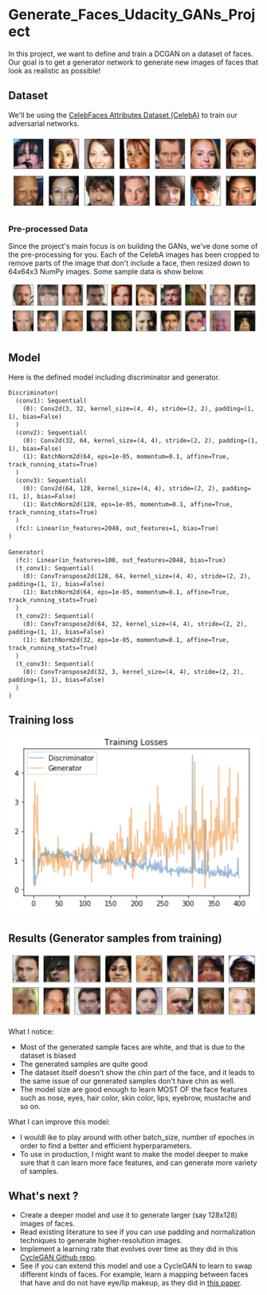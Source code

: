 # Generate_Faces_Udacity_GANs_Project

In this project, we want to define and train a DCGAN on a dataset of faces. Our goal is to get a generator network to generate new images of faces that look as realistic as possible!

## Dataset

We'll be using the [CelebFaces Attributes Dataset (CelebA)](http://mmlab.ie.cuhk.edu.hk/projects/CelebA.html) to train our adversarial networks.

![data_set_processed_face_data](images/data_set_processed_face_data.png)

### Pre-processed Data

Since the project's main focus is on building the GANs, we've done some of the pre-processing for you. Each of the CelebA images has been cropped to remove parts of the image that don't include a face, then resized down to 64x64x3 NumPy images. Some sample data is show below.

![pre_processed_face_data](images/pre_processed_face_data.png)

## Model

Here is the defined model including discriminator and generator.

```
Discriminator(
  (conv1): Sequential(
    (0): Conv2d(3, 32, kernel_size=(4, 4), stride=(2, 2), padding=(1, 1), bias=False)
  )
  (conv2): Sequential(
    (0): Conv2d(32, 64, kernel_size=(4, 4), stride=(2, 2), padding=(1, 1), bias=False)
    (1): BatchNorm2d(64, eps=1e-05, momentum=0.1, affine=True, track_running_stats=True)
  )
  (conv3): Sequential(
    (0): Conv2d(64, 128, kernel_size=(4, 4), stride=(2, 2), padding=(1, 1), bias=False)
    (1): BatchNorm2d(128, eps=1e-05, momentum=0.1, affine=True, track_running_stats=True)
  )
  (fc): Linear(in_features=2048, out_features=1, bias=True)
)

Generator(
  (fc): Linear(in_features=100, out_features=2048, bias=True)
  (t_conv1): Sequential(
    (0): ConvTranspose2d(128, 64, kernel_size=(4, 4), stride=(2, 2), padding=(1, 1), bias=False)
    (1): BatchNorm2d(64, eps=1e-05, momentum=0.1, affine=True, track_running_stats=True)
  )
  (t_conv2): Sequential(
    (0): ConvTranspose2d(64, 32, kernel_size=(4, 4), stride=(2, 2), padding=(1, 1), bias=False)
    (1): BatchNorm2d(32, eps=1e-05, momentum=0.1, affine=True, track_running_stats=True)
  )
  (t_conv3): Sequential(
    (0): ConvTranspose2d(32, 3, kernel_size=(4, 4), stride=(2, 2), padding=(1, 1), bias=False)
  )
)
```

## Training loss

![training loss](images/training_loss.png)

## Results (Generator samples from training)

![generated_sample_faces](images/generated_sample_faces.png)

What I notice:
- Most of the generated sample faces are white, and that is due to the dataset is biased
- The generated samples are quite good
- The dataset itself doesn't show the chin part of the face, and it leads to the same issue of our generated samples don't have chin as well.
- The model size are good enough to learn MOST OF the face features such as nose, eyes, hair color, skin color, lips, eyebrow, mustache and so on.

What I can improve this model:
- I wouldl ike to play around with other batch_size, number of epoches in order to find a better and efficient hyperparameters.
- To use in production, I might want to make the model deeper to make sure that it can learn more face features, and can generate more variety of samples.

## What's next ?
- Create a deeper model and use it to generate larger (say 128x128) images of faces.
- Read existing literature to see if you can use padding and normalization techniques to generate higher-resolution images.
- Implement a learning rate that evolves over time as they did in this [CycleGAN Github repo](https://github.com/junyanz/pytorch-CycleGAN-and-pix2pix).
- See if you can extend this model and use a CycleGAN to learn to swap different kinds of faces. For example, learn a mapping between faces that have and do not have eye/lip makeup, as they did in [this paper](https://gfx.cs.princeton.edu/pubs/Chang_2018_PAS/Chang-CVPR-2018.pdf).
